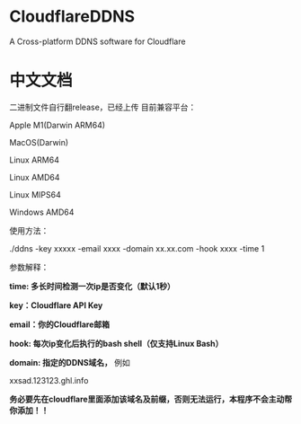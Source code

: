 # CloudflareDDNS
A Cross-platform DDNS software for Cloudflare




# 中文文档

二进制文件自行翻release，已经上传
目前兼容平台：

Apple M1(Darwin ARM64)

MacOS(Darwin)

Linux ARM64

Linux AMD64

Linux MIPS64

Windows AMD64


使用方法：

./ddns -key xxxxx -email xxxx -domain xx.xx.com -hook xxxx -time 1


参数解释：

**time: 多长时间检测一次ip是否变化（默认1秒）**

**key：Cloudflare API Key**

**email：你的Cloudflare邮箱**

**hook: 每次ip变化后执行的bash shell（仅支持Linux Bash）**

**domain: 指定的DDNS域名，** 例如

xxsad.123123.ghl.info

**务必要先在cloudflare里面添加该域名及前缀，否则无法运行，本程序不会主动帮你添加！！**



